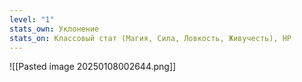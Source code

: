 ```yaml
---
level: "1"
stats_own: Уклонение
stats_on: Классовый стат (Магия, Сила, Ловкость, Живучесть), HP
---
```

![[Pasted image 20250108002644.png]]